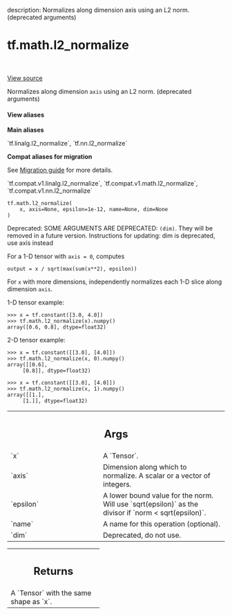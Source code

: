 description: Normalizes along dimension axis using an L2 norm. (deprecated arguments)

<div itemscope itemtype="http://developers.google.com/ReferenceObject">
<meta itemprop="name" content="tf.math.l2_normalize" />
<meta itemprop="path" content="Stable" />
</div>

# tf.math.l2_normalize

<!-- Insert buttons and diff -->

<table class="tfo-notebook-buttons tfo-api nocontent" align="left">

</table>

<a target="_blank" class="external" href="/code/stable/tensorflow/python/ops/nn_impl.py">View source</a>



Normalizes along dimension `axis` using an L2 norm. (deprecated arguments)


<section class="expandable">
  <h4 class="showalways">View aliases</h4>
  <p>
<b>Main aliases</b>
<p>`tf.linalg.l2_normalize`, `tf.nn.l2_normalize`</p>

<b>Compat aliases for migration</b>
<p>See
<a href="https://www.tensorflow.org/guide/migrate">Migration guide</a> for
more details.</p>
<p>`tf.compat.v1.linalg.l2_normalize`, `tf.compat.v1.math.l2_normalize`, `tf.compat.v1.nn.l2_normalize`</p>
</p>
</section>

<pre class="devsite-click-to-copy prettyprint lang-py tfo-signature-link">
<code>tf.math.l2_normalize(
    x, axis=None, epsilon=1e-12, name=None, dim=None
)
</code></pre>



<!-- Placeholder for "Used in" -->

Deprecated: SOME ARGUMENTS ARE DEPRECATED: `(dim)`. They will be removed in a future version.
Instructions for updating:
dim is deprecated, use axis instead

For a 1-D tensor with `axis = 0`, computes

    output = x / sqrt(max(sum(x**2), epsilon))

For `x` with more dimensions, independently normalizes each 1-D slice along
dimension `axis`.

1-D tensor example:
```
>>> x = tf.constant([3.0, 4.0])
>>> tf.math.l2_normalize(x).numpy()
array([0.6, 0.8], dtype=float32)
```

2-D tensor example:
```
>>> x = tf.constant([[3.0], [4.0]])
>>> tf.math.l2_normalize(x, 0).numpy()
array([[0.6],
     [0.8]], dtype=float32)
```

```
>>> x = tf.constant([[3.0], [4.0]])
>>> tf.math.l2_normalize(x, 1).numpy()
array([[1.],
     [1.]], dtype=float32)
```

<!-- Tabular view -->
 <table class="responsive fixed orange">
<colgroup><col width="214px"><col></colgroup>
<tr><th colspan="2"><h2 class="add-link">Args</h2></th></tr>

<tr>
<td>
`x`<a id="x"></a>
</td>
<td>
A `Tensor`.
</td>
</tr><tr>
<td>
`axis`<a id="axis"></a>
</td>
<td>
Dimension along which to normalize.  A scalar or a vector of
integers.
</td>
</tr><tr>
<td>
`epsilon`<a id="epsilon"></a>
</td>
<td>
A lower bound value for the norm. Will use `sqrt(epsilon)` as the
divisor if `norm < sqrt(epsilon)`.
</td>
</tr><tr>
<td>
`name`<a id="name"></a>
</td>
<td>
A name for this operation (optional).
</td>
</tr><tr>
<td>
`dim`<a id="dim"></a>
</td>
<td>
Deprecated, do not use.
</td>
</tr>
</table>



<!-- Tabular view -->
 <table class="responsive fixed orange">
<colgroup><col width="214px"><col></colgroup>
<tr><th colspan="2"><h2 class="add-link">Returns</h2></th></tr>
<tr class="alt">
<td colspan="2">
A `Tensor` with the same shape as `x`.
</td>
</tr>

</table>

